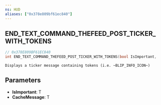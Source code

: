 ```yaml
---
ns: HUD
aliases: ["0x378e809bf61ec840"]
---
```

## END_TEXT_COMMAND_THEFEED_POST_TICKER_WITH_TOKENS

```c
// 0x378E809BF61EC840
int END_TEXT_COMMAND_THEFEED_POST_TICKER_WITH_TOKENS(bool IsImportant, bool CacheMessage);
```

```
Displays a ticker message containing tokens (i.e. ~BLIP_INFO_ICON~)
```

## Parameters
* **IsImportant**: T
* **CacheMessage**: T
